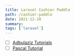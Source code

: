 ```yaml
---
title: Laravel Cashier Paddle 
path: /cashier-paddle
date: 2021-12-28
summary: 
tags: ['laravel']
---
```


- [ ] [Adbulaziz Tutorials](https://www.youtube.com/watch?v=uJC3cvKfhqk&list=PLXgJ7cArk9uToi7mtnYxnkZQnCc750Jjj)
- [ ] [Pascal Tutorial](https://www.youtube.com/watch?v=spN2oqRbkiM&t=793s)
